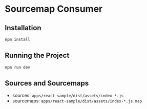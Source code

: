 # Sourcemap Consumer

## Installation

```bash
npm install
```

## Running the Project

```bash
npm run dev
```

## Sources and Sourcemaps

- sources: `apps/react-sample/dist/assets/index-*.js`
- sourcemaps: `apps/react-sample/dist/assets/index-*.js.map`